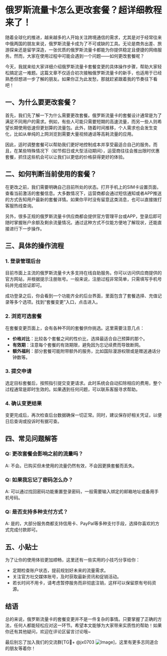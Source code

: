 # 俄罗斯流量卡怎么更改套餐？超详细教程来了！

随着全球化的推进，越来越多的人开始关注跨境通信的需求，尤其是对于经常往来中俄两国的朋友来说，俄罗斯流量卡成为了不可或缺的工具。无论是商务出差、旅游探亲还是留学深造，一张优质的俄罗斯流量卡都能为你提供稳定且便捷的网络服务。然而，大家在使用过程中可能会遇到一个问题——如何更改套餐呢？

今天，我就来给大家详细介绍俄罗斯流量卡套餐变更的具体操作步骤，帮助大家轻松搞定这一难题。这篇文章不仅适合初次接触俄罗斯流量卡的新手，也适用于已经熟悉但想进一步了解的朋友。如果你正为此发愁，那就赶紧跟着我的节奏往下看吧！

## 一、为什么要更改套餐？

首先，我们先了解一下为什么需要更改套餐。俄罗斯流量卡的套餐设计通常是为了满足不同用户的需求。例如，有些人可能只需要短期的高速流量，而另一些人则希望长期使用低速但更划算的流量包。此外，随着时间推移，个人需求也会发生变化，比如从单纯的上网浏览到需要大量视频通话等高耗流量的应用。

因此，适时调整套餐可以帮助我们更好地控制成本并享受最适合自己的服务。而且，在某些特殊情况下（如节假日或大型活动期间），运营商往往会推出限时优惠套餐，抓住这些机会可以让我们以更低的价格获得更好的体验。

## 二、如何判断当前使用的套餐？

在更改之前，我们需要明确自己目前所处的状态。打开手机上的SIM卡设置页面，查看当前激活的套餐信息。大多数情况下，运营商都会通过短信通知或者APP推送的方式告知用户最新的套餐详情。如果你平时没有留意这类消息，也可以直接拨打客服热线查询。

另外，很多正规的俄罗斯流量卡供应商都会提供官方管理平台或APP，登录后即可随时掌握账户余额及剩余流量情况。通过这种方式不仅能方便地了解现状，还能直接进行下一步操作。

## 三、具体的操作流程

### 1. 登录管理后台

目前市面上主流的俄罗斯流量卡大多支持在线自助服务。你可以访问供应商提供的官方网站，并根据提示注册账号。一般来说，注册过程非常简单，只需填写手机号码并完成验证即可。

成功登录之后，你会看到一个功能齐全的后台界面，里面包含了套餐选择、充值记录等多个选项。找到“套餐变更”入口，点击进入。

### 2. 浏览可选套餐

在套餐变更页面上，会有各种不同的套餐供你挑选。这里需要注意几点：

- **价格对比**：比较各个套餐之间的性价比，选择最适合自己预算的那个。
- **有效期**：注意每个套餐的有效期限，避免因为忘记续费而导致断网。
- **额外福利**：部分套餐可能附带额外的服务，比如国际漫游权限或是赠送通话分钟数等。

### 3. 提交申请

选定目标套餐后，按照指引提交变更请求。此时系统会自动扣除相应的费用，整个过程通常是即时生效的。如果遇到任何问题，可以联系客服寻求帮助。

### 4. 确认变更结果

变更完成后，再次检查后台数据确保一切正常。同时，建议保存好相关凭证，以便日后查询或投诉时有据可查。

## 四、常见问题解答

### Q: 更改套餐会影响之前的流量吗？
A: 不会。已购买但未使用的流量仍然有效，不会因更换套餐而丢失。

### Q: 如果我忘记了密码怎么办？
A: 可以通过找回密码功能重置登录密码，一般需要输入绑定的邮箱地址或备用手机号码。

### Q: 是否支持多种支付方式？
A: 是的，大部分服务商都支持信用卡、PayPal等多种支付手段，选择你喜欢的方式完成付款即可。

## 五、小贴士

为了让你的使用体验更加顺畅，这里还有一些实用的小技巧分享给你：

- 定期检查账户状态，提前规划好未来的流量需求。
- 关注官方社交媒体账号，及时获取最新资讯和促销活动。
- 若长时间不用卡，请考虑暂停服务而非彻底注销，这样可以保留原有号码资源。

## 结语

总的来说，俄罗斯流量卡的套餐变更并不是一件复杂的事情。只要掌握了正确的方法，任何人都能轻松应对这一环节。希望本文能够为大家带来实质性的帮助！如果你还有其他疑问，欢迎在评论区留言讨论哦~

最后别忘了加入我们的交流群[TG💪+ @jx0703 ![Image](https://github.com/user-attachments/assets/dbca1d08-cadb-493c-b0ec-ad6f7a83f270)]，这里有更多志同道合的朋友等着你！